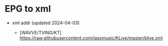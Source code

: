 # EPG to xml

* xml addr (updated 2024-04-03)

  - [WAVVE/TVING/KT]
    https://raw.githubusercontent.com/jassmusic/KLive/master/klive.xml

